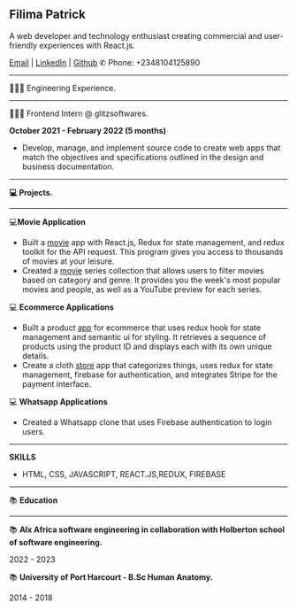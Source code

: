 ## Filima Patrick

A web developer and technology enthusiast creating commercial and user-friendly experiences with React.js.

[Email](filimapatrick@gmail.com) | [LinkedIn](https://www.linkedin.com/in/patrick-filima-91450817b/) | [Github](https://github.com/filimapatrick)
✆ Phone: +2348104125890

___

👩🏼‍💻 Engineering Experience.

___
👩🏼‍💻 Frontend Intern @ glitzsoftwares.

**October 2021 - February 2022 (5 months)**

  + Develop, manage, and implement source code to create web apps  that match the objectives and specifications outlined in the design and business documentation.
 
 ___
   
  **💻 Projects.**
  
 ___
   
 💻**Movie Application**

+ Built a [movie](https://627bc24d3f081c14701a9486--regal-bonbon-8701fd.netlify.app/) app with React.js, Redux for state management, and  redux toolkit for the API request. This program gives you access to thousands of movies at your leisure.
+ Created a [movie](https://glistening-salmiakki-58b407.netlify.app) series collection that allows users to filter movies based on category and genre. It provides you the week's most popular movies and people, as well as a YouTube preview for each series.

 💻 **Ecommerce Applications**
 
+ Built a product [app](https://profound-starlight-ed42a2.netlify.app) for ecommerce that uses redux hook for state management and semantic ui for styling. It retrieves a sequence of products using the product ID and displays each with its own unique details.
+ Create a cloth [store](https://627c2cb532a89a0cd6507851--lighthearted-lebkuchen-2ea44b.netlify.app/) app that categorizes things, uses redux for state management, firebase for authentication, and integrates Stripe for the payment interface.


 💻  **Whatsapp Applications**
 +   Created a Whatsapp clone that uses Firebase authentication to login users.
 
 ___


**SKILLS**

+ HTML, CSS, JAVASCRIPT, REACT.JS,REDUX, FIREBASE

___



 📚 **Education**

___

📚 **Alx Africa software engineering in collaboration with Holberton school of software engineering.**

2022 - 2023


📚 **University of Port Harcourt - B.Sc Human Anatomy.**

2014 - 2018
